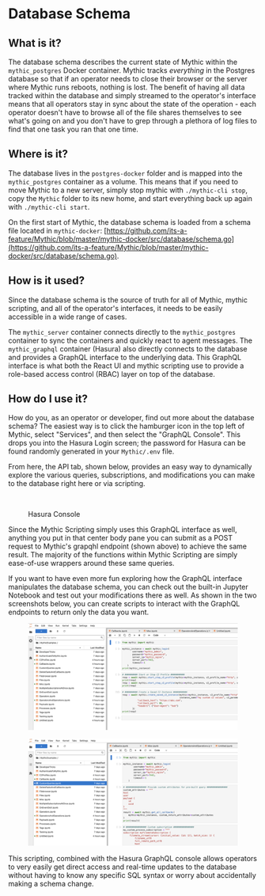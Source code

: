 # Database Schema

## What is it?

The database schema describes the current state of Mythic within the `mythic_postgres` Docker container. Mythic tracks _everything_ in the Postgres database so that if an operator needs to close their browser or the server where Mythic runs reboots, nothing is lost. The benefit of having all data tracked within the database and simply streamed to the operator's interface means that all operators stay in sync about the state of the operation - each operator doesn't have to browse all of the file shares themselves to see what's going on and you don't have to grep through a plethora of log files to find that one task you ran that one time.

## Where is it?

The database lives in the `postgres-docker` folder and is mapped into the `mythic_postgres` container as a volume. This means that if you need to move Mythic to a new server, simply stop mythic with `./mythic-cli stop`, copy the `Mythic` folder to its new home, and start everything back up again with `./mythic-cli start`.&#x20;

On the first start of Mythic, the database schema is loaded from a schema file located in `mythic-docker`: [https://github.com/its-a-feature/Mythic/blob/master/mythic-docker/src/database/schema.go](https://github.com/its-a-feature/Mythic/blob/master/mythic-docker/src/database/schema.go).

## How is it used?

Since the database schema is the source of truth for all of Mythic, mythic scripting, and all of the operator's interfaces, it needs to be easily accessible in a wide range of cases.&#x20;

The `mythic_server` container connects directly to the `mythic_postgres` container to sync the containers and quickly react to agent messages. The `mythic_graphql` container (Hasura) also directly connects to the database and provides a GraphQL interface to the underlying data. This GraphQL interface is what both the React UI and mythic scripting use to provide a role-based access control (RBAC) layer on top of the database.

## How do I use it?

How do you, as an operator or developer, find out more about the database schema? The easiest way is to click the hamburger icon in the top left of Mythic, select "Services", and then select the "GraphQL Console". This drops you into the Hasura Login screen; the password for Hasura can be found randomly generated in your `Mythic/.env` file.

From here, the API tab, shown below, provides an easy way to dynamically explore the various queries, subscriptions, and modifications you can make to the database right here or via scripting.

<figure><img src=".gitbook/assets/image (4).png" alt=""><figcaption><p>Hasura Console</p></figcaption></figure>

Since the Mythic Scripting simply uses this GraphQL interface as well, anything you put in that center body pane you can submit as a POST request to Mythic's grapqhl endpoint (shown above) to achieve the same result. The majority of the functions within Mythic Scripting are simply ease-of-use wrappers around these same queries.

If you want to have even more fun exploring how the GraphQL interface manipulates the database schema, you can check out the built-in Jupyter Notebook and test out your modifications there as well. As shown in the two screenshots below, you can create scripts to interact with the GraphQL endpoints to return only the data you want.

<figure><img src=".gitbook/assets/image (7).png" alt=""><figcaption></figcaption></figure>

<figure><img src=".gitbook/assets/image (8).png" alt=""><figcaption></figcaption></figure>

This scripting, combined with the Hasura GraphQL console allows operators to very easily get direct access and real-time updates to the database without having to know any specific SQL syntax or worry about accidentally making a schema change.
